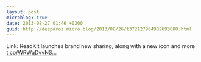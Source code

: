 ```yaml
---
layout: post
microblog: true
date: 2013-08-27 01:46 +0300
guid: http://desparoz.micro.blog/2013/08/26/t372127964982693888.html
---
```

Link: ReadKit launches brand new sharing, along with a new icon and more [t.co/WRWqDvvNS...](http://t.co/WRWqDvvNSM)

